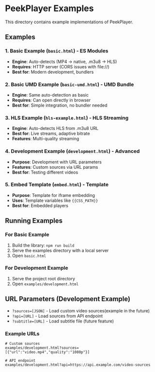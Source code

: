 # PeekPlayer Examples

This directory contains example implementations of PeekPlayer.

## Examples

### 1. Basic Example (`basic.html`) - ES Modules
- **Engine**: Auto-detects (MP4 → native, .m3u8 → HLS)
- **Requires**: HTTP server (CORS issues with file://)
- **Best for**: Modern development, bundlers

### 2. Basic UMD Example (`basic-umd.html`) - UMD Bundle
- **Engine**: Same auto-detection as basic
- **Requires**: Can open directly in browser
- **Best for**: Simple integration, no bundler needed

### 3. HLS Example (`hls-example.html`) - HLS Streaming
- **Engine**: Auto-detects HLS from .m3u8 URL
- **Best for**: Live streams, adaptive bitrate
- **Features**: Multi-quality streaming

### 4. Development Example (`development.html`) - Advanced
- **Purpose**: Development with URL parameters
- **Features**: Custom sources via URL params
- **Best for**: Testing different videos

### 5. Embed Template (`embed.html`) - Template
- **Purpose**: Template for iframe embedding
- **Uses**: Template variables like `{{CSS_PATH}}`
- **Best for**: Embedded players

## Running Examples

### For Basic Example
1. Build the library: `npm run build`
2. Serve the examples directory with a local server
3. Open `basic.html`

### For Development Example
1. Serve the project root directory
2. Open `examples/development.html`

## URL Parameters (Development Example)

- `?sources=[JSON]` - Load custom video sources(example in the future)
- `?api=[URL]` - Load sources from API endpoint
- `?subtitle=[URL]` - Load subtitle file (future feature)

### Example URLs
```
# Custom sources
examples/development.html?sources=[{"url":"video.mp4","quality":"1080p"}]

# API endpoint
examples/development.html?api=https://api.example.com/video-sources
```
